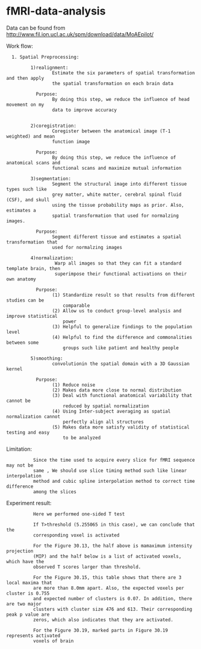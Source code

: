 # fMRI-data-analysis

Data can be found from http://www.fil.ion.ucl.ac.uk/spm/download/data/MoAEpilot/

Work flow:

      1. Spatial Preprocessing:
      
             1)realignment:  
                     Estimate the six parameters of spatial transformation and then apply 
                     the spatial transformation on each brain data
                      
               Purpose: 
                     By doing this step, we reduce the influence of head movement on my 
                     data to improve accuracy
                   

             2)coregistration: 
                     Coregister between the anatomical image (T-1 weighted) and mean 
                     function image
               
               Purpose: 
                     By doing this step, we reduce the influence of anatomical scans and 
                     functional scans and maximize mutual information
               
             3)segmentation: 
                     Segment the structural image into different tissue types such like 
                     grey matter, white matter, cerebral spinal fluid (CSF), and skull 
                     using the tissue probability maps as prior. Also, estimates a 
                     spatial transformation that used for normalzing images.    
               
               Purpose:
                     Segment different tissue and estimates a spatial transformation that 
                     used for normalzing images

             4)normalization:
                      Warp all images so that they can fit a standard template brain, then 
                      superimpose their functional activations on their own anatomy
              
               Purpose: 
                     (1) Standardize result so that results from different studies can be 
                         comparable
                     (2) Allow us to conduct group-level analysis and improve statistical 
                         power
                     (3) Helpful to generalize findings to the population level
                     (4) Helpful to find the difference and commonalities between some 
                         groups such like patient and healthy people

             5)smoothing: 
                     convolutionin the spatial domain with a 3D Gaussian kernel
               
               Purpose: 
                     (1) Reduce noise
                     (2) Makes data more close to normal distribution
                     (3) Deal with functional anatomical variability that cannot be 
                         reduced by spatial normalization
                     (4) Using Inter-subject averaging as spatial normalization cannot   
                         perfectly align all structures
                     (5) Makes data more satisfy validity of statistical testing and easy  
                         to be analyzed
                              


Limitation: 

              Since the time used to acquire every slice for fMRI sequence may not be 
              same , We should use slice timing method such like linear interpolation 
              method and cubic spline interpolation method to correct time difference 
              among the slices

Experiment result:

              Here we performed one-sided T test
              
              If T>threshold (5.255065 in this case), we can conclude that the 
              corresponding voxel is activated
 
              For the Figure 30.13, the half above is mamaximum intensity projection  
              (MIP) and the half below is a list of activated voxels, which have the 
              observed T scores larger than threshold.

              For the Figure 30.15, this table shows that there are 3 local maxima that 
              are more than 8.0mm apart. Also, the expected voxels per cluster is 0.755   
              and expected number of clusters is 0.07. In addition, there are two major 
              clusters with cluster size 476 and 613. Their corresponding peak p value are 
              zeros, which also indicates that they are activated.          

              For the Figure 30.19, marked parts in Figure 30.19 represents activated 
              voxels of brain 
